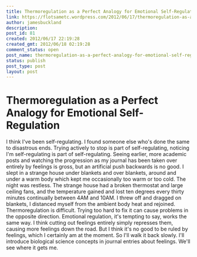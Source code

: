 ```yaml
---
title: Thermoregulation as a Perfect Analogy for Emotional Self-Regulation
link: https://flotsametc.wordpress.com/2012/06/17/thermoregulation-as-a-perfect-analogy-for-emotional-self-regulation/
author: jamesbuckland
description: 
post_id: 81
created: 2012/06/17 22:19:28
created_gmt: 2012/06/18 02:19:28
comment_status: open
post_name: thermoregulation-as-a-perfect-analogy-for-emotional-self-regulation
status: publish
post_type: post
layout: post
---
```


# Thermoregulation as a Perfect Analogy for Emotional Self-Regulation

I think I've been self-regulating. I found someone else who's done the same to disastrous ends. Trying actively to stop is part of self-regulating, noticing I'm self-regulating is part of self-regulating. Seeing earlier, more academic posts and watching the progression as my journal has been taken over entirely by feelings is gross, but an artificial push backwards is no good. I slept in a strange house under blankets and over blankets, around and under a warm body which kept me occasionally too warm or too cold. The night was restless. The strange house had a broken thermostat and large ceiling fans, and the temperature gained and lost ten degrees every thirty minutes continually between 4AM and 10AM. I threw off and dragged on blankets, I distanced myself from the ambient body heat and rejoined. Thermoregulation is difficult. Trying too hard to fix it can cause problems in the opposite direction. Emotional regulation, it's tempting to say, works the same way. I think cutting out feelings entirely simply represses them, causing more feelings down the road. But I think it's no good to be ruled by feelings, which I certainly am at the moment. So I'll walk it back slowly. I'll introduce biological science concepts in journal entries about feelings. We'll see where it gets me.